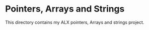 # Pointers, Arrays and Strings
This directory contains my ALX pointers, Arrays and strings project.
